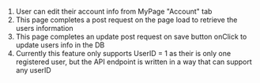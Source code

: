 1. User can edit their account info from MyPage "Account" tab
2. This page completes a post request on the page load to retrieve the users information
3. This page completes an update post request on save button onClick to update users info in the DB
4. Currently this feature only supports UserID = 1 as their is only one registered user, but the API endpoint is written in a way that can support any userID

